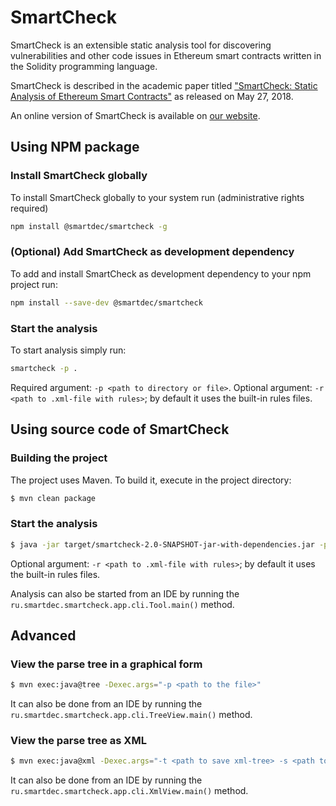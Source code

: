 # SmartCheck

SmartCheck is an extensible static analysis tool for discovering vulnerabilities and other code issues
in Ethereum smart contracts written in the Solidity programming language.

SmartCheck is described in the academic paper titled
["SmartCheck: Static Analysis of Ethereum Smart Contracts"](https://hdl.handle.net/10993/35862)
as released on May 27, 2018.

An online version of SmartCheck is available on [our website](https://tool.smartdec.net/).
## Using NPM package
### Install SmartCheck globally
To install SmartCheck globally to your system run (administrative rights required)
```bash
npm install @smartdec/smartcheck -g
```
### (Optional) Add SmartCheck as development dependency
To add and install SmartCheck as development dependency to your npm project run:
```bash
npm install --save-dev @smartdec/smartcheck
```

### Start the analysis
To start analysis simply run:
```bash
smartcheck -p .
```
Required argument: `-p <path to directory or file>`.
Optional argument: `-r <path to .xml-file with rules>`; by default it uses the built-in rules files.

## Using source code of SmartCheck

### Building the project
The project uses Maven. To build it, execute in the project directory:

```bash
$ mvn clean package
```

### Start the analysis

```bash
$ java -jar target/smartcheck-2.0-SNAPSHOT-jar-with-dependencies.jar -p <path to directory or file>
```

Optional argument: `-r <path to .xml-file with rules>`; by default it uses the built-in rules files.

Analysis can also be started from an IDE by running the `ru.smartdec.smartcheck.app.cli.Tool.main()` method.

## Advanced
### View the parse tree in a graphical form

```bash
$ mvn exec:java@tree -Dexec.args="-p <path to the file>"
```

It can also be done from an IDE by running the `ru.smartdec.smartcheck.app.cli.TreeView.main()` method.

### View the parse tree as XML

```bash
$ mvn exec:java@xml -Dexec.args="-t <path to save xml-tree> -s <path to the file>"
```

It can also be done from an IDE by running the `ru.smartdec.smartcheck.app.cli.XmlView.main()` method.


